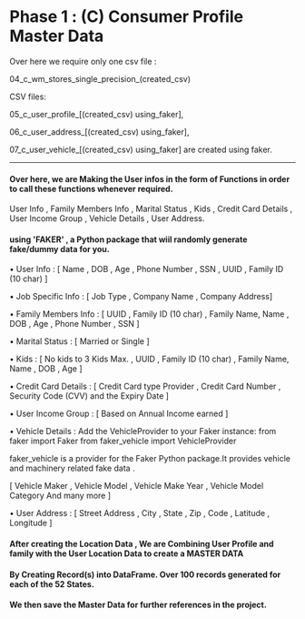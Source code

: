 # Phase 1 : (C) Consumer Profile Master Data

Over here we require only one csv file :

04_c_wm_stores_single_precision_(created_csv) 


CSV files:

05_c_user_profile_[(created_csv) using_faker],

06_c_user_address_[(created_csv) using_faker],

07_c_user_vehicle_[(created_csv) using_faker]  are created using faker.

-------------------------------------------------------------------------------------------------------------------------------------------------

 #### Over here, we are  Making the User  infos in the form of Functions in order to call these functions whenever required.
 
 User Info , Family Members Info , Marital Status , Kids , Credit Card Details , User Income  Group , Vehicle Details , User Address.
 
 #### using 'FAKER' , a Python package that wiil randomly generate fake/dummy data for you.   


•	User Info : [ Name , DOB , Age , Phone Number , SSN , UUID , Family ID (10 char) ]

•	Job Specific Info : [ Job Type , Company Name , Company Address]

•	Family Members Info : [  UUID , Family ID (10 char) , Family Name,  Name , DOB , Age , Phone Number , SSN  ]

•	Marital Status : [ Married or Single ]

•	Kids : [ No kids to 3 Kids Max. , UUID , Family ID (10 char) , Family Name,  Name , DOB , Age ]

•	Credit Card Details : [ Credit Card type Provider , Credit Card Number , Security Code (CVV) and the Expiry Date ] 

•	User Income  Group : [ Based on Annual Income earned ]

•	Vehicle Details : Add the VehicleProvider to your Faker instance: from faker import Faker from faker_vehicle import VehicleProvider

faker_vehicle is a provider for the Faker Python package.It provides vehicle and machinery related fake data .

[ Vehicle Maker , Vehicle Model , Vehicle Make  Year , Vehicle  Model Category And many more ]


•	User Address : [ Street Address , City , State , Zip ,  Code , Latitude , Longitude ]
 
 #### After creating the Location Data , We are Combining User Profile and family with the User Location Data  to create a  MASTER  DATA
 
 #### By Creating Record(s) into DataFrame. Over 100 records generated for each of the 52 States.
 
 #### We then save the Master Data for further references in the project.
 
 
